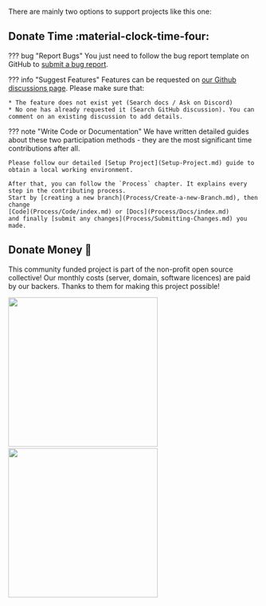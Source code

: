 There are mainly two options to support projects like this one:

## Donate Time :material-clock-time-four:

??? bug "Report Bugs"
    You just need to follow the bug report template on GitHub to
    [submit a bug report](https://github.com/BetonQuest/BetonQuest/issues/new?assignees=&labels=Bug&template=bug-report.yml).

??? info "Suggest Features"
    Features can be requested on [our Github discussions page](https://github.com/BetonQuest/BetonQuest/discussions). 
    Please make sure that:
    
    * The feature does not exist yet (Search docs / Ask on Discord)
    * No one has already requested it (Search GitHub discussion). You can comment on an existing discussion to add details.

??? note "Write Code or Documentation"
    We have written detailed guides about these two participation methods - they are the most significant time
    contributions after all. 
    
    Please follow our detailed [Setup Project](Setup-Project.md) guide to obtain a local working environment. 

    After that, you can follow the `Process` chapter. It explains every step in the contributing process.
    Start by [creating a new branch](Process/Create-a-new-Branch.md), then change
    [Code](Process/Code/index.md) or [Docs](Process/Docs/index.md)
    and finally [submit any changes](Process/Submitting-Changes.md) you made.


## Donate Money :money_with_wings:

This community funded project is part of the non-profit open source collective!
Our monthly costs (server, domain, software licences) are paid by our backers.
Thanks to them for making this project possible!

<div style="margin-right: 40px">
<a href="https://opencollective.com/betonquest" target="_blank" style="padding-right: 30px;">
    <img src="https://opencollective.com/betonquest/donate/button@2x.png?color=blue" width=300 />
</a>
<a href="https://mcmodels.net/?wpam_id=3" target="_blank">
  <img src="../../media/content/Participate/Overview/mcmodels.png" width="300"/>
</a>
</div>

  [^1]: You donate a small amount of the sales price by purchasing on mcmodels.net using our affiliate links.
